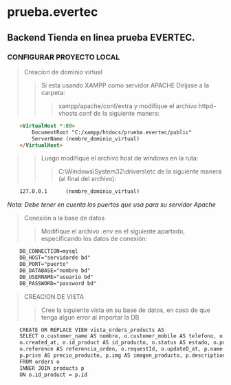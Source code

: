 # prueba.evertec
## Backend Tienda en linea prueba EVERTEC.

### CONFIGURAR PROYECTO LOCAL
>Creacion de dominio virtual
>>Si esta usando XAMPP como servidor APACHE Dirijase a la carpeta: 
>>>xampp/apache/conf/extra y modifique el archivo httpd-vhosts.conf de la siguiente manera:
```HTML
    <VirtualHost *:80>
        DocumentRoot "C:/xampp/htdocs/prueba.evertec/public"
        ServerName (nombre_dominio_virtual)
    </VirtualHost>
```
>> Luego modifique el archivo host de windows en la ruta: 
>>> C:\Windows\System32\drivers\etc de la siguiente manera (al final del archivo):
```HTML
    127.0.0.1      (nombre_dominio_virtual)
```

*Nota: Debe tener en cuenta los puertos que usa para su servidor Apache*

>Conexión a la base de datos
>>Modifique el archivo .env en el siguiente apartado, especificando los datos de conexión:
```HTML
    DB_CONNECTION=mysql
    DB_HOST="servidorde bd"
    DB_PORT="puerto"
    DB_DATABASE="nombre bd"
    DB_USERNAME="usuario bd"
    DB_PASSWORD="password bd"
```

>CREACION DE VISTA
>>Cree la siguiente vista en su base de datos, en caso de que tenga algun error al importar la DB
```HTML
    CREATE OR REPLACE VIEW vista_orders_products AS
    SELECT o.customer_name AS nombre, o.customer_mobile AS telefono, o.customer_email AS email,
    o.created_at, o.id_product AS id_producto, o.status AS estado, o.processUrl AS url_pago, 
    o.reference AS referencia_orden, o.requestId, o.updateD_at, p.name AS nombre_producto, 
    p.price AS precio_producto, p.img AS imagen_producto, p.description AS descripcion_producto
    FROM orders o
    INNER JOIN products p
    ON o.id_product = p.id
```

